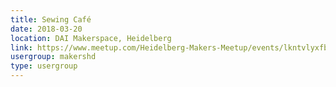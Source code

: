 ```yaml
---
title: Sewing Café
date: 2018-03-20
location: DAI Makerspace, Heidelberg
link: https://www.meetup.com/Heidelberg-Makers-Meetup/events/lkntvlyxfbbc/
usergroup: makershd
type: usergroup
---
```

